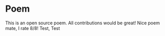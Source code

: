 # Poem
This is an open source poem. All contributions would be great!
Nice poem mate, I rate 8/8!
Test, Test